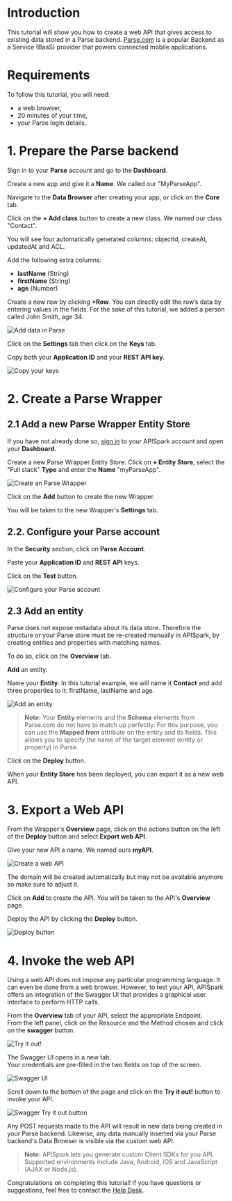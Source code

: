 # Introduction

This tutorial will show you how to create a web API that gives access to existing data stored in a Parse backend.
<a href="http://Parse.com/" target="_blank">Parse.com</a> is a popular Backend as a Service (BaaS) provider that powers connected mobile applications.

# Requirements

To follow this tutorial, you will need:

*   a web browser,
*   20 minutes of your time,
*   your Parse login details.

# 1. Prepare the Parse backend

Sign in to your **Parse** account and go to the **Dashboard**.

Create a new app and give it a **Name**. We called our "MyParseApp".

Navigate to the **Data Browser** after creating your app, or click on the **Core** tab.

Click on the **+ Add class** button to create a new class. We named our class "Contact".

You will see four automatically generated columns: objectId, createAt, updatedAt and ACL.

Add the following extra columns:

*   **lastName** (String)
*   **firstName** (String)
*   **age** (Number)

Create a new row by clicking **+Row**. You can directly edit the row’s data by entering values in the fields. For the sake of this
	tutorial, we added a person called John Smith, age 34.

![Add data in Parse](images/add-parse-data.png "Add data in Parse")

Click on the **Settings** tab then click on the **Keys** tab.

Copy both your **Application ID** and your **REST API key**.

![Copy your keys](images/parse-app-keys.png "Copy your keys")

# 2. Create a Parse Wrapper

## 2.1 Add a new Parse Wrapper Entity Store

If you have not already done so, <a href="https://apispark.restlet.com/signin" target="_blank">sign in</a> to your APISpark account and open your **Dashboard**.

Create a new Parse Wrapper Entity Store. Click on **+ Entity Store**, select the "Full stack" **Type** and enter the **Name** "myParseApp".

![Create an Parse Wrapper](images/create-parse-wrapper.png "Create an Parse Wrapper")

Click on the **Add** button to create the new Wrapper.

You will be taken to the new Wrapper's **Settings** tab.

## 2.2. Configure your Parse account

In the **Security** section, click on **Parse Account**.

Paste your **Application ID** and **REST API** keys.

Click on the **Test** button.

![Configure your Parse account](images/configure-parse-account.jpg "Configure your Parse account")

## 2.3 Add an entity

Parse does not expose metadata about its data store. Therefore the structure or your Parse store must be re-created manually in APISpark, by creating entities and properties with matching names.

To do so, click on the **Overview** tab.

**Add** an entity.

Name your **Entity**. In this tutorial example, we will name it **Contact** and add three properties to it: firstName, lastName and age.

![Add an entity](images/add-parse-entity.jpg "Add an entity")

>**Note:** Your **Entity** elements and the **Schema** elements from Parse.com do not have to match up perfectly. For this purpose, you can
	use the **Mapped from** attribute on the entity and its fields. This allows you to specify the name of the target element (entity or property) in Parse.

Click on the **Deploy** button.

When your **Entity Store** has been deployed, you can export it as a new web API.

# 3. Export a Web API

From the Wrapper's **Overview** page, click on the actions button on the left of the **Deploy** button and select **Export web API**.

Give your new API a name. We named ours **myAPI**.

![Create a web API](images/parse-export-web-api.jpg "Create a web API")

The domain will be created automatically but may not be available anymore so make sure to adjust it.

Click on **Add** to create the API. You will be taken to the API's **Overview** page.

Deploy the API by clicking the **Deploy** button.

![Deploy button](images/deploy-button2.jpg "Deploy button")

# 4. Invoke the web API

Using a web API does not impose any particular programming language. It can even be done from a web browser. However, to test your API, APISpark offers an integration of the Swagger UI that provides a graphical user interface to perform HTTP calls.

From the **Overview** tab of your API, select the appropriate Endpoint.  
From the left panel, click on the Resource and the Method chosen and click on the **swagger** button.

![Try it out!](images/06swagger-button.jpg "Try it out!")

The Swagger UI opens in a new tab.  
Your credentials are pre-filled in the two fields on top of the screen.

![Swagger UI](images/06swagger-ui.jpg "Swagger UI")

Scroll down to the bottom of the page and click on the **Try it out!** button to invoke your API.

![Swagger Try it out button](images/06swagger-try-it-out-button.jpg "Swagger Try it out button")

Any POST requests made to the API will result in new data being created in your Parse backend. Likewise, any data manually inserted via your Parse backend's Data Browser is visible via the custom web API.

>**Note:** APISpark lets you generate custom Client SDKs for you API. Supported environments include Java, Android, iOS and JavaScript (AJAX or Node.js).

Congratulations on completing this tutorial! If you have questions or suggestions, feel free to contact the <a href="http://support.restlet.com/" target="_blank">Help Desk</a>.
